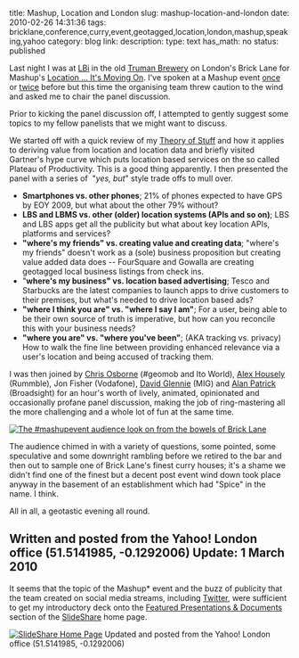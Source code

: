 title: Mashup, Location and London
slug: mashup-location-and-london
date: 2010-02-26 14:31:36
tags: bricklane,conference,curry,event,geotagged,location,london,mashup,speaking,yahoo
category: blog
link: 
description: 
type: text
has_math: no
status: published

Last night I was at [LBi](https://www.lbi.co.uk/ "https://www.lbi.co.uk/") in the old [Truman Brewery](https://www.trumanbrewery.com/ "https://www.trumanbrewery.com/") on London's Brick Lane for Mashup's [Location ... It's Moving On](https://www.mashupevent.com/location-event "https://www.mashupevent.com/location-event"). I've spoken at a Mashup event [once](https://www.slideshare.net/vicchi/mashup-location-privacy-where-i-am-and-why-its-ok-to-lie-about-this "https://www.slideshare.net/vicchi/mashup-location-privacy-where-i-am-and-why-its-ok-to-lie-about-this") or [twice](https://www.slideshare.net/vicchi/mashup-being-digital-open-location "https://www.slideshare.net/vicchi/mashup-being-digital-open-location") before but this time the organising team threw caution to the wind and asked me to chair the panel discussion.

Prior to kicking the panel discussion off, I attempted to gently suggest some topics to my fellow panelists that we might want to discuss.



We started off with a quick review of my [Theory of Stuff](/2010/02/01/the-theory-of-stuff/ "/2010/02/01/the-theory-of-stuff/")  and how it applies to deriving value from location and location data and briefly visited Gartner's hype curve which puts location based services on the so called Plateau of Productivity. This is a good thing apparently. I then presented the panel with a series of  "*yes, but*" style trade offs to mull over.
* **Smartphones vs. other phones**; 21% of phones expected to have GPS by EOY 2009, but what about the other 79% without?
* **LBS and LBMS vs. other (older) location systems (APIs and so on)**; LBS and LBS apps get all the publicity but what about key location APIs, platforms and services?
* **"where's my friends" vs. creating value and creating data**; "where's my friends" doesn't work as a (sole) business proposition but creating value added data does -- FourSquare and Gowalla are creating geotagged local business listings from check ins.
* "**where's my business" vs. location based advertising**; Tesco and Starbucks are the latest companies to launch apps to drive customers to their premises, but what's needed to drive location based ads?
* **"where I think you are" vs. "where I say I am"**; For a user, being able to be their own source of truth is imperative, but how can you reconcile this with your business needs?
* **"where you are" vs. "where you've been"**; (AKA tracking vs. privacy) How to walk the fine line between providing enhanced relevance via a user's location and being accused of tracking them.

<!-- TEASER_END -->

I was then joined by [Chris Osborne](https://twitter.com/osbornec "https://twitter.com/osbornec") (#geomob and Ito World), [Alex Housely](https://twitter.com/ahousley "https://twitter.com/ahousley") (Rummble), Jon Fisher (Vodafone), [David Glennie](https://twitter.com/migcan "https://twitter.com/migcan") (MIG) and [Alan Patrick](https://twitter.com/freecloud "https://twitter.com/freecloud") (Broadsight) for an hour's worth of lively, animated, opinionated and occasionally profane panel discussion, making the job of ring-mastering all the more challenging and a whole lot of fun at the same time.

[![The #mashupevent audience look on from the bowels of Brick Lane](https://farm5.static.flickr.com/4010/4387374829_b73e0b9bec.jpg)](https://www.flickr.com/photos/vicchi/4387374829/ "The #mashupevent audience look on from the bowels of Brick Lane")

The audience chimed in with a variety of questions, some pointed, some speculative and some downright rambling before we retired to the bar and then out to sample one of Brick Lane's finest curry houses; it's a shame we didn't find one of the finest but a decent post event wind down took place anyway in the basement of an establishment which had "Spice" in the name. I think.

All in all, a geotastic evening all round.

Written and posted from the Yahoo! London office (51.5141985, -0.1292006)
Update: 1 March 2010
--------------------


It seems that the topic of the Mashup\* event and the buzz of publicity that the team created on social media streams, including [Twitter](https://www.slideshare.net/ "https://www.slideshare.net/"), were sufficient to get my introductory deck onto the [Featured Presentations & Documents](https://www.slideshare.net/featured "https://www.slideshare.net/featured") section of the [SlideShare](https://www.slideshare.net/ "https://www.slideshare.net/") home page.

[![SlideShare Home Page](https://farm3.static.flickr.com/2681/4397432161_3886d2fb86.jpg)](https://www.flickr.com/photos/vicchi/4397432161/ "SlideShare Home Page")
Updated and posted from the Yahoo! London office (51.5141985, -0.1292006)

